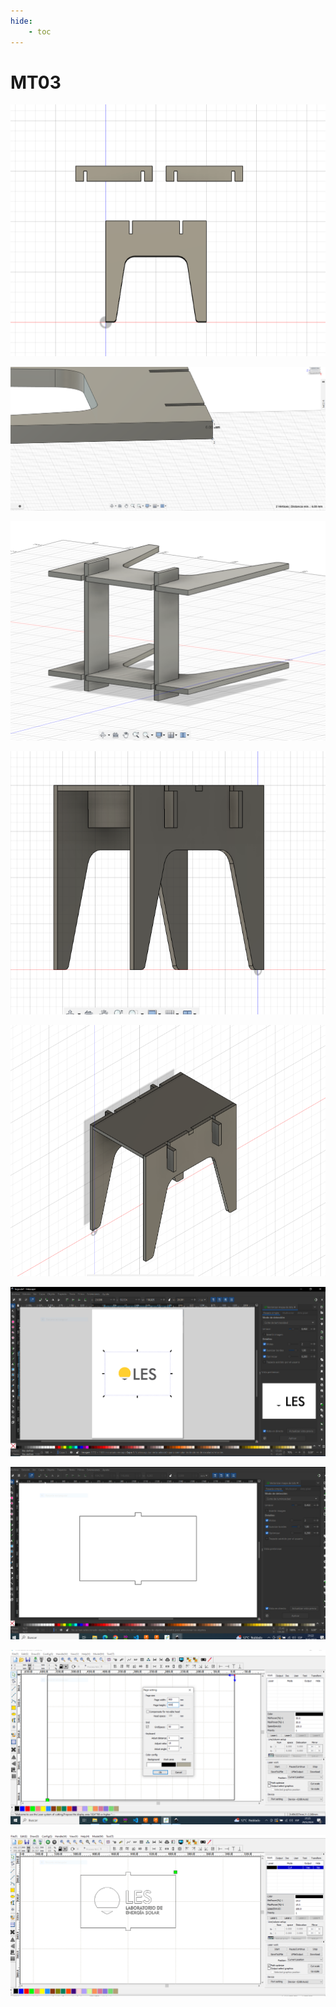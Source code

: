 ```yaml
---
hide:
    - toc
---
```


# MT03

![](../images/MT03/Lamina.png)

![](../images/MT03/6mm.PNG)

![](../images/MT03/Captura.PNG)

![](../images/MT03/terminado.PNG)

![](../images/MT03/terminadoo.PNG)

![](../images/MT03/logo.PNG)

![](../images/MT03/mesa.PNG)

![](../images/MT03/configuracion%20de%20app.PNG)

![](../images/MT03/preparacion%20de%20coerte.PNG)
